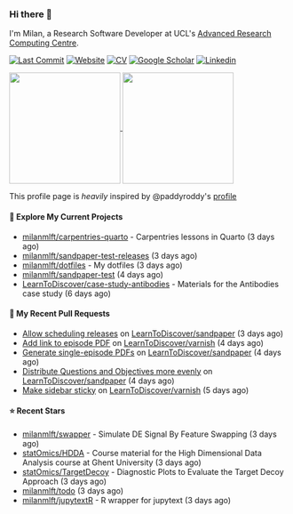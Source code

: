 ### Hi there 👋

I'm Milan, a Research Software Developer at UCL's [Advanced Research Computing
Centre](https://www.ucl.ac.uk/advanced-research-computing/advanced-research-computing-centre).

[![Last Commit](https://img.shields.io/github/last-commit/milanmlft/milanmlft?label=updated)](https://github.com/milanmlft)
[![Website](https://img.shields.io/badge/GitHub%20Pages-222?logo=githubpages&logoColor=fff&style=for-the-badge&style=flat)](https://milanmlft.dev)
[![CV](https://img.shields.io/badge/CV-PDF-pink.svg)](https://milanmlft.netlify.app/uploads/resume.pdf)
[![Google Scholar](https://img.shields.io/badge/Google%20Scholar-4285F4?logo=googlescholar&logoColor=fff&style=for-the-badge&style=flat)](https://scholar.google.com/citations?user=LwW40HQAAAAJ&hl=en)
[![Linkedin](https://img.shields.io/badge/LinkedIn-0A66C2?logo=linkedin&logoColor=fff&style=for-the-badge&style=flat)](http://www.linkedin.com/in/milan-malfait)


<a href="https://github.com/milanmlft/milanmlft#gh-dark-mode-only">
  <img height=200 align="center" src="https://github-readme-stats-paddyroddy.vercel.app/api?username=milanmlft&disable_animations=true&hide_border=true&hide_title=true&include_all_commits=true&rank_icon=github&show=prs_merged,reviews&show_icons=true&theme=tokyonight" />
</a>


<a href="https://github.com/milanmlft/milanmlft#gh-light-mode-only">
  <img height=200 align="center" src="https://github-readme-stats-paddyroddy.vercel.app/api?username=milanmlft&disable_animations=true&hide_border=true&hide_title=true&include_all_commits=true&rank_icon=github&show=prs_merged,reviews&show_icons=true&theme=default" />
</a>

This profile page is _heavily_ inspired by @paddyroddy's [profile](https://github.com/paddyroddy/paddyroddy)

#### 👷 Explore My Current Projects

- [milanmlft/carpentries-quarto](https://github.com/milanmlft/carpentries-quarto) - Carpentries lessons in Quarto
  (3 days ago)
- [milanmlft/sandpaper-test-releases](https://github.com/milanmlft/sandpaper-test-releases)
  (3 days ago)
- [milanmlft/dotfiles](https://github.com/milanmlft/dotfiles) - My dotfiles
  (3 days ago)
- [milanmlft/sandpaper-test](https://github.com/milanmlft/sandpaper-test)
  (4 days ago)
- [LearnToDiscover/case-study-antibodies](https://github.com/LearnToDiscover/case-study-antibodies) - Materials for the Antibodies case study
  (6 days ago)

#### 🔨 My Recent Pull Requests

- [Allow scheduling releases](https://github.com/LearnToDiscover/sandpaper/pull/84) on [LearnToDiscover/sandpaper](https://github.com/LearnToDiscover/sandpaper)
  (3 days ago)
- [Add link to episode PDF](https://github.com/LearnToDiscover/varnish/pull/27) on [LearnToDiscover/varnish](https://github.com/LearnToDiscover/varnish)
  (4 days ago)
- [Generate single-episode PDFs](https://github.com/LearnToDiscover/sandpaper/pull/82) on [LearnToDiscover/sandpaper](https://github.com/LearnToDiscover/sandpaper)
  (4 days ago)
- [Distribute Questions and Objectives more evenly](https://github.com/LearnToDiscover/sandpaper/pull/81) on [LearnToDiscover/sandpaper](https://github.com/LearnToDiscover/sandpaper)
  (4 days ago)
- [Make sidebar sticky](https://github.com/LearnToDiscover/varnish/pull/26) on [LearnToDiscover/varnish](https://github.com/LearnToDiscover/varnish)
  (5 days ago)

#### ⭐ Recent Stars

- [milanmlft/swapper](https://github.com/milanmlft/swapper) - Simulate DE Signal By Feature Swapping
  (3 days ago)
- [statOmics/HDDA](https://github.com/statOmics/HDDA) - Course material for the High Dimensional Data Analysis course at Ghent University
  (3 days ago)
- [statOmics/TargetDecoy](https://github.com/statOmics/TargetDecoy) - Diagnostic Plots to Evaluate the Target Decoy Approach
  (3 days ago)
- [milanmlft/todo](https://github.com/milanmlft/todo)
  (3 days ago)
- [milanmlft/jupytextR](https://github.com/milanmlft/jupytextR) - R wrapper for jupytext
  (3 days ago)
